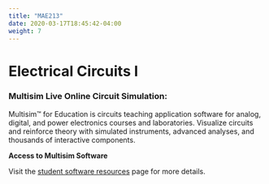 ```yaml
---
title: "MAE213"
date: 2020-03-17T18:45:42-04:00
weight: 7 
---
```


# Electrical Circuits I 

### Multisim Live Online Circuit Simulation:

Multisim™ for Education is circuits teaching application software for analog, digital, and power electronics courses and laboratories. Visualize circuits and reinforce theory with simulated instruments, advanced analyses, and thousands of interactive components.

**Access to Multisim Software** 

Visit the [student software resources](/engineering/software/) page for more details.


